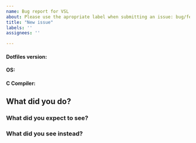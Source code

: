 ```yaml
---
name: Bug report for VSL
about: Please use the apropriate label when submitting an issue: bug/feature request/question.
title: "New issue"
labels: ''
assignees: ''

---
```


#### Dotfiles version:


#### OS:


#### C Compiler:


## What did you do?


### What did you expect to see?


### What did you see instead?
